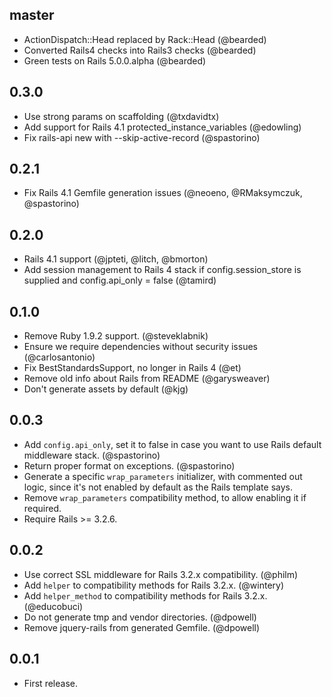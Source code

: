 ## master

* ActionDispatch::Head replaced by Rack::Head (@bearded)
* Converted Rails4 checks into Rails3 checks (@bearded)
* Green tests on Rails 5.0.0.alpha (@bearded)

## 0.3.0

* Use strong params on scaffolding (@txdavidtx)
* Add support for Rails 4.1 protected_instance_variables (@edowling)
* Fix rails-api new with --skip-active-record (@spastorino)

## 0.2.1

* Fix Rails 4.1 Gemfile generation issues (@neoeno, @RMaksymczuk,
  @spastorino)

## 0.2.0

* Rails 4.1 support (@jpteti, @litch, @bmorton)
* Add session management to Rails 4 stack if config.session\_store is
  supplied and config.api\_only = false (@tamird)

## 0.1.0

* Remove Ruby 1.9.2 support. (@steveklabnik)
* Ensure we require dependencies without security issues (@carlosantonio)
* Fix BestStandardsSupport, no longer in Rails 4 (@et)
* Remove old info about Rails from README (@garysweaver)
* Don't generate assets by default (@kjg)

## 0.0.3

* Add `config.api_only`, set it to false in case you want to use Rails default
  middleware stack. (@spastorino)
* Return proper format on exceptions. (@spastorino)
* Generate a specific `wrap_parameters` initializer, with commented out logic,
  since it's not enabled by default as the Rails template says.
* Remove `wrap_parameters` compatibility method, to allow enabling it if required.
* Require Rails >= 3.2.6.

## 0.0.2

* Use correct SSL middleware for Rails 3.2.x compatibility. (@philm)
* Add `helper` to compatibility methods for Rails 3.2.x. (@wintery)
* Add `helper_method` to compatibility methods for Rails 3.2.x. (@educobuci)
* Do not generate tmp and vendor directories. (@dpowell)
* Remove jquery-rails from generated Gemfile. (@dpowell)

## 0.0.1

* First release.

